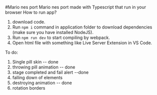 #Mario nes port
Mario nes port made with Typescript that run in your browser
How to run app?

1. download code.
2. Run `npm i` command in application folder to download dependencies (make sure you have installed NodeJS).
3. Run `npm run dev` to start compiling by webpack.
4. Open html file with something like Live Server Extension in VS Code.

To do:

1. Single pill skin -- done
2. throwing pill animation -- done
3. stage completed and fail alert --done
4. falling down of elements
5. destroying animation -- done
6. rotation borders
